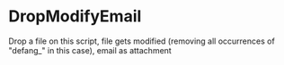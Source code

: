# DropModifyEmail
Drop a file on this script, file gets modified (removing all occurrences of "defang_" in this case), email as attachment
